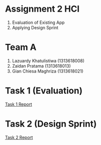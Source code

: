 # Assignment 2 HCI
   1. Evaluation of Existing App
   2. Applying Design Sprint

# Team A
   1. Lazuardy Khatulistiwa (1313618008)
   2. Zaidan Pratama (1313618013)
   3. Gian Chiesa Maghriza (1313618021)
 
 # Task 1 (Evaluation)
[Task 1 Report](Task_1_Report/README.md)

 # Task 2 (Design Sprint)
 [Task 2 Report](Task_2_Report/README.md)
